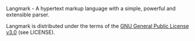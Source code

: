 Langmark - A hypertext markup language with a simple, powerful and extensible
parser.

Langmark is distributed under the terms of the
[GNU General Public License v3.0](http://www.gnu.org/copyleft/gpl.html)
(see LICENSE).
